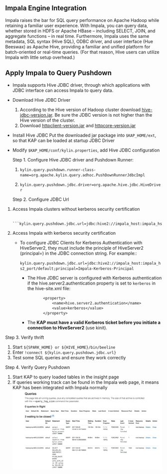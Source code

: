 ## Impala Engine Integration

Impala raises the bar for SQL query performance on Apache Hadoop while retaining a familiar user experience. With Impala, you can query data, whether stored in HDFS or Apache HBase – including SELECT, JOIN, and aggregate functions – in real time. Furthermore, Impala uses the same metadata, SQL syntax (Hive SQL), ODBC driver, and user interface (Hue Beeswax) as Apache Hive, providing a familiar and unified platform for batch-oriented or real-time queries. (For that reason, Hive users can utilize Impala with little setup overhead.)

## Apply Impala to Query Pushdown
* Impala supports Hive JDBC driver, through which applications with JDBC interface can access Impala to query data.

* Download Hive JDBC Driver
  1. According to the Hive version of Hadoop cluster download [hive-jdbc-version.jar](hive-jdbc.jarhttps://mvnrepository.com/artifact/org.apache.hive/hive-jdbc). Be sure the JDBC version is not higher than the Hive version of the cluster.
  2. Download [httpclient-version.jar](https://mvnrepository.com/artifact/org.apache.httpcomponents/httpclient) and [httpcore-version.jar](https://mvnrepository.com/artifact/org.apache.httpcomponents/httpcore)

* Install Hive JDBC
  Put the downloaded jar package into `$KAP_HOME/ext`, so that KAP can be loaded at startup JDBC Driver


* Modify `$KAP_HOME/conf/kylin.properties`, add Hive JDBC configuration


  Step 1. Configure Hive JDBC driver and Pushdown Runner:

     1. ```kylin.query.pushdown.runner-class-name=org.apache.kylin.query.adhoc.PushDownRunnerJdbcImpl```

     2. ```kylin.query.pushdown.jdbc.driver=org.apache.hive.jdbc.HiveDriver```


  Step 2. Configure JDBC Url

 1. Access Impala clusters without kerberos security certification


          ```kylin.query.pushdown.jdbc.url=jdbc:hive2://impala_host:impala_hs2_port/default;auth=noSasl```
2.  Access Impala with kerberos security certification
    + To configure JDBC Clients for Kerberos Authentication with HiveServer2, they must include the principle of HiveServer2 (principal=<HiveServer2-Kerberos-Principal>) in the JDBC connection string. For example::

       ```kylin.query.pushdown.jdbc.url=jdbc:hive2://impala_host:impala_hs2_port/default;principal=Impala-Kerberos-Principal```


         + The Hive JDBC server is configured with Kerberos authentication if the hive.server2.authentication property is set to `kerberos` in the hive-site.xml file:

            ```
                   <property>
                       <name>hive.server2.authentication</name>
                       <value>kerberos</value>
                   </property>
             ```
        + The **KAP must have a valid Kerberos ticket before you initiate a connection to HiveServer2** (use kinit).

  Step 3. Verify thrift
 1. Start `${SPARK_HOME} or ${HIVE_HOME}/bin/beeline`
 2. Enter ``!connect ${kylin.query.pushdown.jdbc.url}``
 3. Test some SQL queries and ensure they work correctly

  Step 4. Verify Query Pushdown
 1. Start KAP to query loaded tables in the insight page
 2. If queries working track can be found in the Impala web page, it means KAP has been integrated with Impala normally
     ![](images/query_pushdown_impala.png)





